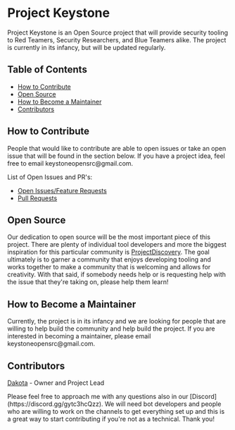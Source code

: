 # Project Keystone

<p>Project Keystone is an Open Source project that will provide security tooling to Red Teamers, Security Researchers, and Blue Teamers alike. The project is currently in its infancy, but will be updated regularly.</p>

## Table of Contents
- [How to Contribute](#how-to-contribute)
- [Open Source](#open-source)
- [How to Become a Maintainer](#how-to-become-a-maintainer)
- [Contributors](#contributors)

## How to Contribute
<p>People that would like to contribute are able to open issues or take an open issue that will be found in the section below. If you have a project idea, feel free to email keystoneopensrc@gmail.com.</p>

List of Open Issues and PR's:
- [Open Issues/Feature Requests](https://github.com/issues?q=is%3Aopen+is%3Aissue+user%3AProjectKeystone+is%3Apublic)
- [Pull Requests](https://github.com/pulls?q=is%3Aopen+is%3Apr+user%3Aprojectkeystone+is%3Apublic)
## Open Source
Our dedication to open source will be the most important piece of this project. There are plenty of individual tool developers and more the biggest inspiration for this particular community is [ProjectDiscovery](https://github.com/projectdiscovery). The goal ultimately is to garner a community that enjoys developing tooling and works together to make a community that is welcoming and allows for creativity. With that said, if somebody needs help or is requesting help with the issue that they're taking on, please help them learn!

## How to Become a Maintainer
<p>Currently, the project is in its infancy and we are looking for people that are willing to help build the community and help build the project. If you are interested in becoming a maintainer, please email keystoneopensrc@gmail.com. </p>

## Contributors
[Dakota](github.com/themanwiththeplan-eng) - Owner and Project Lead

<p>Please feel free to approach me with any questions also in our [Discord](https://discord.gg/gytc3hcQzz). We will need bot developers and people who are willing to work on the channels to get everything set up and this is a great way to start contributing if you're not as a technical. Thank you!</p>

